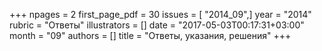 +++
npages = 2
first_page_pdf = 30
issues = [ "2014_09",]
year = "2014"
rubric = "Ответы"
illustrators = []
date = "2017-05-03T00:17:31+03:00"
month = "09"
authors = []
title = "Ответы, указания, решения"
+++
